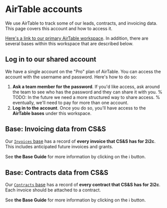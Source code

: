 # AirTable accounts

We use AirTable to track some of our leads, contracts, and invoicing data.
This page covers this account and how to access it.

[Here's a link to our primary AirTable workspace](https://airtable.com/appbjBTRIbgRiElkr).
In addition, there are several bases within this workspace that are described below.

## Log in to our shared account

We have a single account on the "Pro" plan of AirTable.
You can access the account with the username and password.
Here's how to do so:

1. **Ask a team member for the password**. If you'd like access, ask around the team to see who has the password and they can share it with you.
   % TODO: In the future we need a more structured way to share access.
   %   eventually, we'll need to pay for more than one account.
2. **Log in to the account**. Once you do so, you'll have access to the **AirTable bases** under this workspace.

## Base: Invoicing data from CS&S

Our [`Invoices` base](https://airtable.com/appbjBTRIbgRiElkr/tblkmferOITqS2vH8/viwfuamzW4kbaQSSJ) has a record of **every invoice that CS&S has for 2i2c**.
This includes anticipated future invoices and grants.

See **the Base Guide** for more information by clicking on the ℹ️ button.

## Base: Contracts data from CS&S

Our [`Contracts` base](https://airtable.com/appbjBTRIbgRiElkr/tbliwB70vYg3hlkb1/viwWPJhcFbXUJZUO6) has a record of **every contract that CS&S has for 2i2c**.
Each invoice should be attached to a contract.

See **the Base Guide** for more information by clicking on the ℹ️ button.
